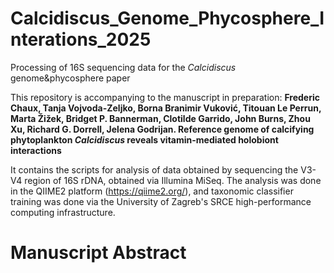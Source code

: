 # Calcidiscus_Genome_Phycosphere_Interations_2025
Processing of 16S sequencing data for the *Calcidiscus* genome&phycosphere paper

This repository is accompanying to the manuscript in preparation: **Frederic Chaux, Tanja Vojvoda-Zeljko, Borna Branimir Vuković, Titouan Le Perrun, Marta Žižek, Bridget P. Bannerman, Clotilde Garrido, John Burns, Zhou Xu, Richard G. Dorrell, Jelena Godrijan. Reference genome of calcifying phytoplankton *Calcidiscus* reveals vitamin-mediated holobiont interactions**

It contains the scripts for analysis of data obtained by sequencing the V3-V4 region of 16S rDNA, obtained via Illumina MiSeq. The analysis was done in the QIIME2 platform (https://qiime2.org/), and taxonomic classifier training was done via the University of Zagreb's SRCE high-performance computing infrastructure.

# Manuscript Abstract
